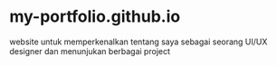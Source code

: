 # my-portfolio.github.io

website untuk memperkenalkan tentang saya sebagai seorang UI/UX designer dan menunjukan berbagai project 
